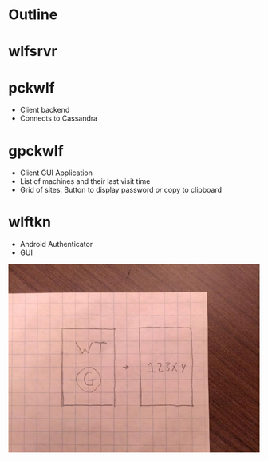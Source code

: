 Outline
=======

# wlfsrvr


# pckwlf

- Client backend
- Connects to Cassandra



# gpckwlf

- Client GUI Application
- List of machines and their last visit time
- Grid of sites. Button to display password *or* copy to clipboard



# wlftkn

- Android Authenticator
- GUI

![wlftkn draft 0](wlftkn-gui-draft0.jpg)
